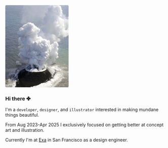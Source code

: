 <img src="https://github.com/songeunyou/songeunyou/blob/master/iy.png" width="200" height="260">

### Hi there ✤

I'm a <code>developer</code>, <code>designer</code>, and <code>illustrator</code> interested in making mundane things beautiful. 

From Aug 2023-Apr 2025 I exclusively focused on getting better at concept art and illustration.

Currently I'm at [Exa](https://exa.ai/) in San Francisco as a design engineer.

<!--
**songeunyou/songeunyou** is a ✨ _special_ ✨ repository because its `README.md` (this file) appears on your GitHub profile.

Here are some ideas to get you started:

- 🔭 I’m currently working on ...
- 🌱 I’m currently learning ...
- 👯 I’m looking to collaborate on ...
- 🤔 I’m looking for help with ...
- 💬 Ask me about ...
- 📫 How to reach me: ...
- 😄 Pronouns: ...
- ⚡ Fun fact: ...
-->
